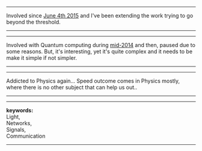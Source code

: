 ***
Involved since <a href="https://twitter.com/ashumeow/status/606510464080728064">June 4th 2015</a> and I've been extending the work trying to go beyond the threshold.
***
***
Involved with Quantum computing during <a href="http://geekresearchlab.net/quantumarticles/">mid-2014</a> and then, paused due to some reasons. But, it's interesting, yet it's quite complex and it needs to be make it simple if not simpler.
***
***
Addicted to Physics again... Speed outcome comes in Physics mostly, where there is no other subject that can help us out..
***
***
<b>keywords:</b> <br>
Light, <br>
Networks, <br>
Signals, <br>
Communication
***
